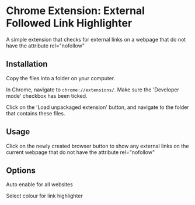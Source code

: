 Chrome Extension: External Followed Link Highlighter
====================================================

A simple extension that checks for external links on a webpage that do not have the attribute rel="nofollow"

## Installation

Copy the files into a folder on your computer.

In Chrome, navigate to `chrome://extensions/`. Make sure the 'Developer mode' checkbox has been ticked.

Click on the 'Load unpackaged extension' button, and navigate to the folder that contains these files.

## Usage

Click on the newly created browser button to show any external links on the current webpage that do not have the attribute rel="nofollow"

## Options

Auto enable for all websites

Select colour for link highlighter